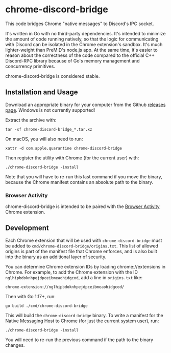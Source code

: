 # chrome-discord-bridge

This code bridges Chrome "native messages" to Discord's IPC socket.

It's written in Go with no third-party dependencies.   It's intended to minimize the amount of code running natively, so that the logic for communicating with Discord can be isolated in the Chrome extension's sandbox.  It's much lighter-weight than PreMiD's node.js app.  At the same time, it's easier to reason about the correctness of the code compared to the official C++ Discord-RPC library because of Go's memory management and concurrency primitives.

chrome-discord-bridge is considered stable.

## Installation and Usage

Download an appropriate binary for your computer from the Github [releases page](https://github.com/p00ya/chrome-discord-bridge/releases).  Windows is not currently supported!

Extract the archive with:

```
tar -xf chrome-discord-bridge_*.tar.xz
```

On macOS, you will also need to run:

```
xattr -d com.apple.quarantine chrome-discord-bridge
```

Then register the utility with Chrome (for the current user) with:

```
./chrome-discord-bridge -install
```

Note that you will have to re-run this last command if you move the binary, because the Chrome manifest contains an absolute path to the binary.

### Browser Activity

chrome-discord-bridge is intended to be paired with the [Browser Activity](https://github.com/p00ya/browser-activity) Chrome extension.

## Development

Each Chrome extension that will be used with `chrome-discord-bridge` must be added to `cmd/chrome-discord-bridge/origins.txt`.  This list of allowed origins is part of the manifest file that Chrome enforces, and is also built into the binary as an additional layer of security.

You can determine Chrome extension IDs by loading chrome://extensions in Chrome.  For example, to add the Chrome extension with the ID `nglhipbdoknhpejdpceibmeaohidgcod`, add a line in `origins.txt` like:

```
chrome-extension://nglhipbdoknhpejdpceibmeaohidgcod/
```

Then with Go 1.17+, run:

```
go build ./cmd/chrome-discord-bridge
```

This will build the `chrome-discord-bridge` binary.  To write a manifest for the Native Messaging Host to Chrome (for just the current system user), run:

```
./chrome-discord-bridge -install
```

You will need to re-run the previous command if the path to the binary changes.
